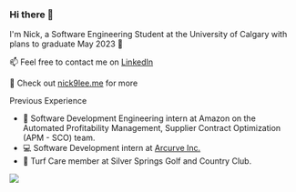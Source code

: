 ### Hi there 👋

I'm Nick, a Software Engineering Student at the University of Calgary with plans to graduate May 2023 :crossed_fingers:

📫 Feel free to contact me on [LinkedIn](https://www.linkedin.com/in/nick-lee-a75980139/)

🔭 Check out [nick9lee.me](https://nick9lee.me/) for more

Previous Experience
- :memo: Software Development Engineering intern at Amazon on the Automated Profitability Management, Supplier Contract Optimization (APM - SCO) team.
- 💻 Software Development intern at [Arcurve Inc.](https://www.arcurve.com/)
- 🌱 Turf Care member at Silver Springs Golf and Country Club.

![](https://komarev.com/ghpvc/?username=nick9lee&color=CCD1E4)

<!--
**nick9lee/nick9lee** is a ✨ _special_ ✨ repository because its `README.md` (this file) appears on your GitHub profile.

Here are some ideas to get you started:

- 🔭 I’m currently working on ...
- 🌱 I’m currently learning ...
- 👯 I’m looking to collaborate on ...
- 🤔 I’m looking for help with ...
- 💬 Ask me about ...
- 📫 How to reach me: ...
- 😄 Pronouns: ...
- ⚡ Fun fact: ...

for emojis go here -> https://github.com/ikatyang/emoji-cheat-sheet/blob/master/README.md
-->
